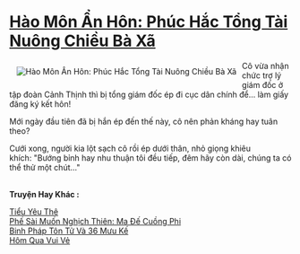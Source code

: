 <a href="https://utruyen.com/truyen/hao-mon-an-hon-phuc-hac-tong-tai-nuong-chieu-ba-xa/17393/" title="Hào Môn Ẩn Hôn: Phúc Hắc Tổng Tài Nuông Chiều Bà Xã"><h1>Hào Môn Ẩn Hôn: Phúc Hắc Tổng Tài Nuông Chiều Bà Xã</h1></a><div style="display:table"><img align="right" style="float: left; padding: 10px;" src="https://utruyen.com/images/story/200x260/hao-mon-an-hon-phuc-hac-tong-tai-nuong-chieu-ba-xa.jpg" alt="Hào Môn Ẩn Hôn: Phúc Hắc Tổng Tài Nuông Chiều Bà Xã">Cô vừa nhận chức trợ lý giám đốc ở tập đoàn Cảnh Thịnh thì bị tổng giám đốc ép đi cục dân chính để... làm giấy đăng ký kết hôn!<p></p>Mới ngày đầu tiên đã bị hắn ép đến thế này, cô nên phản kháng hay tuân theo?<p></p>Cưới xong, người kia lột sạch cô rồi ép dưới thân, nhỏ giọng khiêu khích: "Bướng bỉnh hay nhu thuận tôi đều tiếp, đêm hãy còn dài, chúng ta có thể thử một chút..."</div><p><br><b>Truyện Hay Khác :</b></p><a href="https://utruyen.com/truyen/tieu-yeu-the/19476/" alt="Tiểu Yêu Thê">Tiểu Yêu Thê</a><br/><a href="https://github.com/quanluxury/ngontinhhot/tree/master/truyenhay/16146/" alt="Phế Sài Muốn Nghịch Thiên: Ma Đế Cuồng Phi">Phế Sài Muốn Nghịch Thiên: Ma Đế Cuồng Phi</a><br/><a href="https://github.com/quanluxury/ngontinhhot/tree/master/truyenhay/20465/" alt="Binh Pháp Tôn Tử Và 36 Mưu Kế">Binh Pháp Tôn Tử Và 36 Mưu Kế</a><br/><a href="https://github.com/quanluxury/ngontinhhot/tree/master/truyenhay/19017/" alt="Hôm Qua Vui Vẻ">Hôm Qua Vui Vẻ</a><br/>